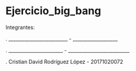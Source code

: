 # Ejercicio_big_bang


Integrantes: 

. _________________________ - ___________________

. _______________________ - __________________________

. Cristian David Rodríguez López - 20171020072  
